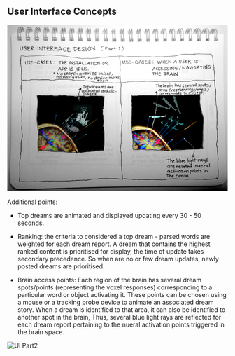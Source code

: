 ## User Interface Concepts


![UI Part1](../project_images/UI1.png?raw=true "UI Part1")

Additional points:

* Top dreams are animated and displayed updating every 30 - 50 seconds.

* Ranking: the criteria to considered a top dream - parsed words are weighted for each dream report. A dream that contains the highest ranked content is prioritised for display, the time of update takes secondary precedence. So when are no or few dream updates, newly posted dreams are prioritised. 

* Brain access points: Each region of the brain has several dream spots/points (representing the voxel responses) corresponding to a particular word or object activating it. These points can be chosen using a mouse or a tracking probe device to animate an associated dream story. When a dream is identified to that area, it can also be identified to another spot in the brain, Thus, several blue light rays are reflected for each dream report pertaining to the nueral activation points triggered in the brain space.


![UI Part2](../project_images/UI2.png?raw=true "UI Part2")
